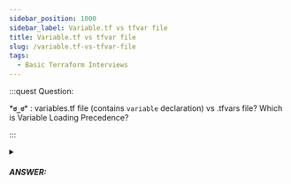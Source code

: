 ```yaml
---
sidebar_position: 1000
sidebar_label: Variable.tf vs tfvar file
title: Variable.tf vs tfvar file
slug: /variable.tf-vs-tfvar-file
tags:
  - Basic Terraform Interviews
---
```


<!-- https://brandfolder.com/workbench/extract-text-from-image -->
<!-- ![for root](/img/interviews/angular/forroot.png) -->

:::quest Question:

\***`ಠ_ಠ`**\* : 
variables.tf file (contains `variable` declaration) vs .tfvars file? Which is Variable Loading Precedence?

:::

<details>
  <summary><h5>ANSWER:</h5></summary>

  \***`◔̯◔`**\* : 
A variables.tf file is a Terraform configuration file that contains one or more variable blocks.
- A `variable` block is for ***declaring a variable and optionally assigning a default value***. Then, you can use these variables in other .tf files.

```tf title= "variables.tf"
variable "region" {
  type        = string
  description = "Default Region"
  default     = "us-central1"
}
```

- A **.tfvars file** is for ***assigning a real value*** to a variable that can be used in the configuration.

```tf title="terraform.tfvars"
region = "us-east1"
```
Apply .tfvars file when running

```sh
terraform plan -var-file=”prod.tfvars”
```

- You can also use other methods to assign values to variables, such as environment variables or command-line flags. For example, you can use the `-var` flag to assign a value to a variable when running `terraform apply`:

```sh
terraform apply -var="region=us-west1"
```
---

### Variable Loading Precedence
![Variable Loading Precedence](/img/interviews/terraform/loading-vars.png)


</details>
